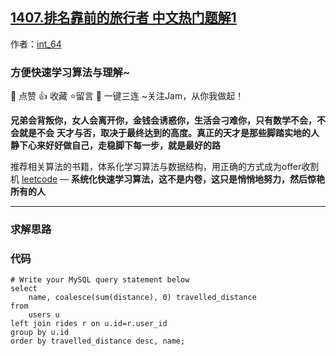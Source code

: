 ## [1407.排名靠前的旅行者 中文热门题解1](https://leetcode.cn/problems/top-travellers/solutions/100000/by-jam007-htxi)

作者：[int_64](https://leetcode.cn/u/int_64)
### 方便快速学习算法与理解~
🌇 点赞 👍 收藏 ⭐留言 📝 一键三连 ~关注Jam，从你我做起！

**兄弟会背叛你，女人会离开你，金钱会诱惑你，生活会刁难你，只有数学不会，不会就是不会**
**天才与否，取决于最终达到的高度。真正的天才是那些脚踏实地的人**
**静下心来好好做自己，走稳脚下每一步，就是最好的路**

推荐相关算法的书籍，体系化学习算法与数据结构，用正确的方式成为offer收割机
[leetcode](https://github.com/ls1248659692/leetcode) —  **系统化快速学习算法，这不是内卷，这只是悄悄地努力，然后惊艳所有的人**


---
### 求解思路
### 代码

```mysql
# Write your MySQL query statement below
select 
    name, coalesce(sum(distance), 0) travelled_distance
from 
    users u
left join rides r on u.id=r.user_id
group by u.id
order by travelled_distance desc, name;
```